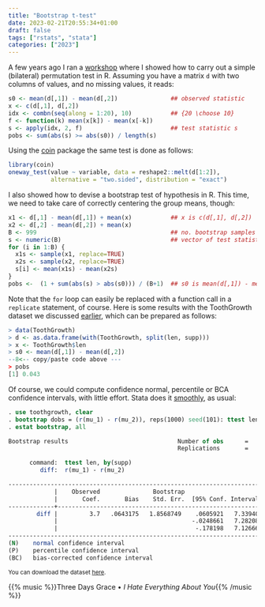 ```yaml
---
title: "Bootstrap t-test"
date: 2023-02-21T20:55:34+01:00
draft: false
tags: ["rstats", "stata"]
categories: ["2023"]
---
```


A few years ago I ran a [workshop](https://github.com/even4void/rstats-ssample) where I showed how to carry out a simple (bilateral) permutation test in R. Assuming you have a matrix `d` with two columns of values, and no missing values, it reads:

```r
s0 <- mean(d[,1]) - mean(d[,2])               ## observed statistic
x <- c(d[,1], d[,2])
idx <- combn(seq(along = 1:20), 10)           ## {20 \choose 10}
f <- function(k) mean(x[k]) - mean(x[-k])
s <- apply(idx, 2, f)                         ## test statistic s
pobs <- sum(abs(s) >= abs(s0)) / length(s)
```

Using the [coin](https://cran.r-project.org/web/packages/coin/index.html) package the same test is done as follows:

```r
library(coin)
oneway_test(value ~ variable, data = reshape2::melt(d[1:2]),
            alternative = "two.sided", distribution = "exact")
```

I also showed how to devise a bootstrap test of hypothesis in R. This time, we need to take care of correctly centering the group means, though:

```r
x1 <- d[,1] - mean(d[,1]) + mean(x)           ## x is c(d[,1], d[,2])
x2 <- d[,2] - mean(d[,2]) + mean(x)
B <- 999                                      ## no. bootstrap samples
s <- numeric(B)                               ## vector of test statistics
for (i in 1:B) {
  x1s <- sample(x1, replace=TRUE)
  x2s <- sample(x2, replace=TRUE)
  s[i] <- mean(x1s) - mean(x2s)
}
pobs <-  (1 + sum(abs(s) > abs(s0))) / (B+1)  ## s0 is mean(d[,1]) - mean(d[,2])
```

Note that the `for` loop can easily be replaced with a function call in a `replicate` statement, of course. Here is some results with the ToothGrowth dataset we discussed [earlier](/post/python-datatable/), which can be prepared as follows:

```r
> data(ToothGrowth)
> d <- as.data.frame(with(ToothGrowth, split(len, supp)))
> x <- ToothGrowth$len
> s0 <- mean(d[,1]) - mean(d[,2])
--8<-- copy/paste code above ---
> pobs
[1] 0.043
```

Of course, we could compute confidence normal, percentile or BCA confidence intervals, with little effort. Stata does it [smoothly](https://www.stata.com/features/overview/bootstrap-sampling-and-estimation/), as usual:

```stata
. use toothgrowth, clear
. bootstrap dobs = (r(mu_1) - r(mu_2)), reps(1000) seed(101): ttest len, by(supp)
. estat bootstrap, all

Bootstrap results                               Number of obs      =        60
                                                Replications       =      1000

      command:  ttest len, by(supp)
         diff:  r(mu_1) - r(mu_2)

------------------------------------------------------------------------------
             |    Observed               Bootstrap
             |       Coef.       Bias    Std. Err.  [95% Conf. Interval]
-------------+----------------------------------------------------------------
        diff |         3.7   .0643175   1.8568749    .0605921   7.339408   (N)
             |                                      -.0248661   7.282081   (P)
             |                                       -.178198   7.126667  (BC)
------------------------------------------------------------------------------
(N)    normal confidence interval
(P)    percentile confidence interval
(BC)   bias-corrected confidence interval
```

<small>You can download the dataset [here](/pub/toothgrowth.dta).</small>

{{% music %}}Three Days Grace • _I Hate Everything About You_{{% /music %}}
